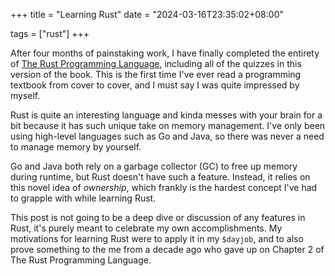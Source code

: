 +++
title = "Learning Rust"
date = "2024-03-16T23:35:02+08:00"

tags = ["rust"]
+++

After four months of painstaking work, I have finally completed the entirety of
[The Rust Programming Language](https://rust-book.cs.brown.edu/title-page.html),
including all of the quizzes in this version of the book. This is the first time
I've ever read a programming textbook from cover to cover, and I must say I was
quite impressed by myself.

Rust is quite an interesting language and kinda messes with your brain for a bit
because it has such unique take on memory management. I've only been using
high-level languages such as Go and Java, so there was never a need to manage
memory by yourself.

Go and Java both rely on a garbage collector (GC) to free up memory during runtime,
but Rust doesn't have such a feature. Instead, it relies on this novel idea of
_ownership_, which frankly is the hardest concept I've had to grapple with while
learning Rust.

This post is not going to be a deep dive or discussion of any features in Rust,
it's purely meant to celebrate my own accomplishments. My motivations for learning
Rust were to apply it in my `$dayjob`, and to also prove something to the me from
a decade ago who gave up on Chapter 2 of The Rust Programming Language.
